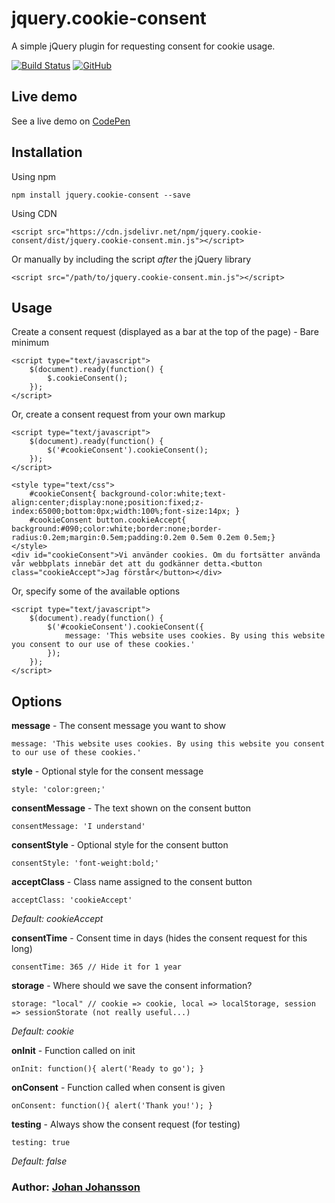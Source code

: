# jquery.cookie-consent

A simple jQuery plugin for requesting consent for cookie usage.

[![Build Status](https://travis-ci.org/myspace-nu/jquery.cookie-consent.svg?branch=master)](https://travis-ci.org/myspace-nu/jquery.cookie-consent)
[![GitHub](https://img.shields.io/github/license/mashape/apistatus.svg)](https://github.com/myspace-nu/jquery.cookie-consent/blob/master/LICENSE)

## Live demo

See a live demo on [CodePen](https://codepen.io/myspace-nu/full/LMYLzb)

## Installation

Using npm

	npm install jquery.cookie-consent --save

Using CDN

	<script src="https://cdn.jsdelivr.net/npm/jquery.cookie-consent/dist/jquery.cookie-consent.min.js"></script>

Or manually by including the script *after* the jQuery library

	<script src="/path/to/jquery.cookie-consent.min.js"></script>

## Usage

Create a consent request (displayed as a bar at the top of the page) - Bare minimum

	<script type="text/javascript">
		$(document).ready(function() {
			$.cookieConsent();
		});
	</script>

Or, create a consent request from your own markup

	<script type="text/javascript">
		$(document).ready(function() {
			$('#cookieConsent').cookieConsent();
		});
	</script>
	
	<style type="text/css">
		#cookieConsent{ background-color:white;text-align:center;display:none;position:fixed;z-index:65000;bottom:0px;width:100%;font-size:14px; }
		#cookieConsent button.cookieAccept{ background:#090;color:white;border:none;border-radius:0.2em;margin:0.5em;padding:0.2em 0.5em 0.2em 0.5em;}
	</style>
	<div id="cookieConsent">Vi använder cookies. Om du fortsätter använda vår webbplats innebär det att du godkänner detta.<button class="cookieAccept">Jag förstår</button></div>
	
Or, specify some of the available options

	<script type="text/javascript">
		$(document).ready(function() {
			$('#cookieConsent').cookieConsent({
				message: 'This website uses cookies. By using this website you consent to our use of these cookies.'
			});
		});
	</script>

## Options
**message** - The consent message you want to show

    message: 'This website uses cookies. By using this website you consent to our use of these cookies.'
	
**style** - Optional style for the consent message

    style: 'color:green;'

**consentMessage** - The text shown on the consent button

	consentMessage: 'I understand'
   
**consentStyle** - Optional style for the consent button

    consentStyle: 'font-weight:bold;'
	
**acceptClass** - Class name assigned to the consent button

    acceptClass: 'cookieAccept'

*Default: cookieAccept*

**consentTime** - Consent time in days (hides the consent request for this long)

    consentTime: 365 // Hide it for 1 year

**storage** - Where should we save the consent information?

    storage: "local" // cookie => cookie, local => localStorage, session => sessionStorate (not really useful...)

*Default: cookie*

**onInit** - Function called on init

    onInit: function(){ alert('Ready to go'); }

**onConsent** - Function called when consent is given

    onConsent: function(){ alert('Thank you!'); }

**testing** - Always show the consent request (for testing)

    testing: true

*Default: false*

### Author: [Johan Johansson](https://github.com/myspace-nu)
